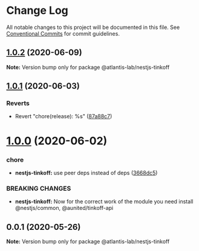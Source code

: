 # Change Log

All notable changes to this project will be documented in this file.
See [Conventional Commits](https://conventionalcommits.org) for commit guidelines.

## [1.0.2](https://github.com/Atlantis-Lab/nestjs/compare/@atlantis-lab/nestjs-tinkoff@1.0.1...@atlantis-lab/nestjs-tinkoff@1.0.2) (2020-06-09)

**Note:** Version bump only for package @atlantis-lab/nestjs-tinkoff





## [1.0.1](https://github.com/Atlantis-Lab/nestjs/compare/@atlantis-lab/nestjs-tinkoff@1.0.0...@atlantis-lab/nestjs-tinkoff@1.0.1) (2020-06-03)


### Reverts

* Revert "chore(release): %s" ([87a88c7](https://github.com/Atlantis-Lab/nestjs/commit/87a88c70804af72a949b8d5a5389a718e3801643))





# [1.0.0](https://github.com/Atlantis-Lab/nestjs/compare/@atlantis-lab/nestjs-tinkoff@0.0.1...@atlantis-lab/nestjs-tinkoff@1.0.0) (2020-06-02)

### chore

- **nestjs-tinkoff:** use peer deps instead of deps ([3668dc5](https://github.com/Atlantis-Lab/nestjs/commit/3668dc54b6ea9bf75a78c876678aad536968e064))

### BREAKING CHANGES

- **nestjs-tinkoff:** Now for the correct work of the module you need install @nestjs/common, @aunited/tinkoff-api

## 0.0.1 (2020-05-26)

**Note:** Version bump only for package @atlantis-lab/nestjs-tinkoff

